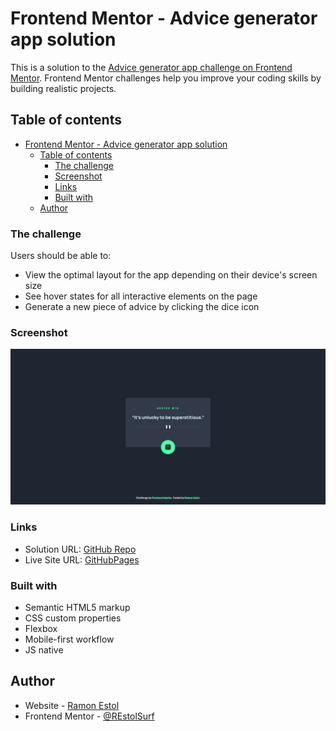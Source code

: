 # Frontend Mentor - Advice generator app solution

This is a solution to the [Advice generator app challenge on Frontend Mentor](https://www.frontendmentor.io/challenges/advice-generator-app-QdUG-13db). Frontend Mentor challenges help you improve your coding skills by building realistic projects.

## Table of contents

- [Frontend Mentor - Advice generator app solution](#frontend-mentor---advice-generator-app-solution)
  - [Table of contents](#table-of-contents)
    - [The challenge](#the-challenge)
    - [Screenshot](#screenshot)
    - [Links](#links)
    - [Built with](#built-with)
  - [Author](#author)


### The challenge

Users should be able to:

- View the optimal layout for the app depending on their device's screen size
- See hover states for all interactive elements on the page
- Generate a new piece of advice by clicking the dice icon

### Screenshot

![](images/Screenshot.png)


### Links

- Solution URL: [GitHub Repo](https://github.com/REstolSurf/advice-generator-app-main)
- Live Site URL: [GitHubPages](https://restolsurf.github.io/advice-generator-app-main/)


### Built with

- Semantic HTML5 markup
- CSS custom properties
- Flexbox
- Mobile-first workflow
- JS native

## Author

- Website - [Ramon Estol](https://www.ramonestol.com)
- Frontend Mentor - [@REstolSurf](https://www.frontendmentor.io/profile/REstolSurf)


